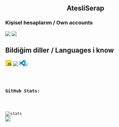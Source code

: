 <h2 align="center">AtesliSerap</h2>

<h3>Kişisel hesaplarım / Own accounts</h3>
<p align="left">
<a href="https://discord.com/users/966438759455408158" target"blank_"><img src="https://camo.githubusercontent.com/cfdb7a62449afe712e9eb92977cf8190acb14fb16e173e128eff89736e212a1e/68747470733a2f2f696d672e736869656c64732e696f2f62616467652f646973636f72642532302d3732383944412e7376673f267374796c653d666f722d7468652d6261646765266c6f676f3d646973636f7264266c6f676f436f6c6f723d7768697465"></a>
<a href="https://github.com/AtesliSerap3" target"blank_"><img src="https://camo.githubusercontent.com/9f2ea2ebee8ce969b6756bd688eeb260371ebb97d594479dacb4b7f6108b68e7/68747470733a2f2f696d672e736869656c64732e696f2f62616467652f4769744875622532302d3139313731372e7376673f267374796c653d666f722d7468652d6261646765266c6f676f3d676974687562266c6f676f436f6c6f723d7768697465"></a>
</p>

## Bildiğim diller / Languages i know

<code><img height="20" src="https://raw.githubusercontent.com/github/explore/80688e429a7d4ef2fca1e82350fe8e3517d3494d/topics/javascript/javascript.png"></code>
<code><img height="20" src="https://camo.githubusercontent.com/d11bc5fc022603363226da69441297bc1f6dda6cd6253d80f5ed010125810aad/68747470733a2f2f692e696d6775722e636f6d2f534931445a66332e706e67"></code>
<code><img height="20" src="https://raw.githubusercontent.com/github/explore/80688e429a7d4ef2fca1e82350fe8e3517d3494d/topics/visual-studio-code/visual-studio-code.png">/
</br>
<h3 align="left">GitHub Stats:</h3>
<p align="left">
<img src="https://github-readme-stats.vercel.app/api?username=AtesliSerap3&count_private=true&show_icons=true&theme=dark&hide_border=true" width="%100" height="150px" alt="stats" />
<img src="https://github-readme-stats.vercel.app/api/top-langs/?username=AtesliSerap3&layout=compact&theme=dark&hide_border=true" />


